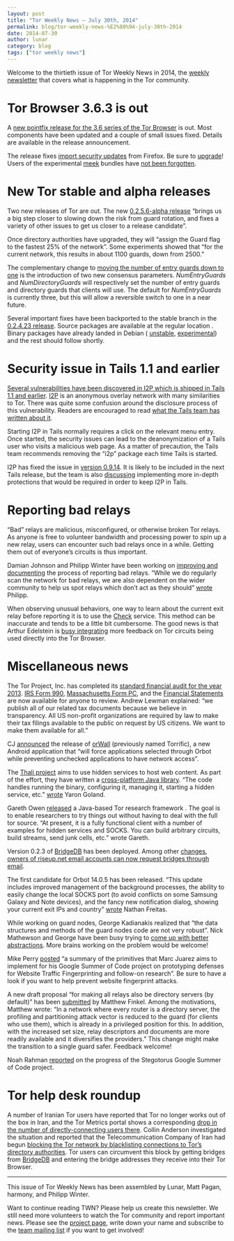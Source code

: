 ```yaml
---
layout: post
title: "Tor Weekly News — July 30th, 2014"
permalink: blog/tor-weekly-news-%E2%80%94-july-30th-2014
date: 2014-07-30
author: lunar
category: blog
tags: ["tor weekly news"]
---
```


Welcome to the thirtieth issue of Tor Weekly News in 2014, the [weekly newsletter](https://lists.torproject.org/cgi-bin/mailman/listinfo/tor-news) that covers what is happening in the Tor community.

# Tor Browser 3.6.3 is out

A [new pointfix release for the 3.6 series of the Tor Browser](https://blog.torproject.org/blog/tor-browser-363-released) is out. Most components have been updated and a couple of small issues fixed. Details are available in the release announcement.

The release fixes [import security updates](https://www.mozilla.org/security/known-vulnerabilities/firefoxESR.html#firefox24.7) from Firefox. Be sure to [upgrade](https://www.torproject.org/download/download-easy.html)! Users of the experimental [meek](https://trac.torproject.org/projects/tor/wiki/doc/meek) bundles have [not been forgotten](https://people.torproject.org/~dcf/pt-bundle/3.6.3-meek-1/).

# New Tor stable and alpha releases

Two new releases of Tor are out. The new [0.2.5.6-alpha release](https://lists.torproject.org/pipermail/tor-talk/2014-July/034180.html) “brings us a big step closer to slowing down the risk from guard rotation, and fixes a variety of other issues to get us closer to a release candidate”.

Once directory authorities have upgraded, they will “assign the Guard flag to the fastest 25% of the network”. Some experiments showed that “for the current network, this results in about 1100 guards, down from 2500.”

The complementary change to [moving the number of entry guards down to one](https://gitweb.torproject.org/torspec.git/blob_plain/HEAD:/proposals/236-single-guard-node.txt) is the introduction of two new consensus parameters. _NumEntryGuards_ and _NumDirectoryGuards_ will respectively set the number of entry guards and directory guards that clients will use. The default for _NumEntryGuards_ is currently three, but this will allow a reversible switch to one in a near future.

Several important fixes have been backported to the stable branch in the [0.2.4.23 release](https://lists.torproject.org/pipermail/tor-announce/2014-July/000093.html). Source packages are available at the regular location . Binary packages have already landed in Debian ( [unstable](https://tracker.debian.org/news/560607), [experimental](https://tracker.debian.org/news/560611)) and the rest should follow shortly.

# Security issue in Tails 1.1 and earlier

[Several vulnerabilities have been discovered in I2P which is shipped in Tails 1.1 and earlier](https://tails.boum.org/security/Security_hole_in_I2P_0.9.13/). [I2P](https://geti2p.net/) is an anonymous overlay network with many similarities to Tor. There was quite some confusion around the disclosure process of this vulnerability. Readers are encouraged to read [what the Tails team has written about it](https://tails.boum.org/news/On_0days_exploits_and_disclosure/).

Starting I2P in Tails normally requires a click on the relevant menu entry. Once started, the security issues can lead to the deanonymization of a Tails user who visits a malicious web page. As a matter of precaution, the Tails team recommends removing the “i2p” package each time Tails is started.

I2P has fixed the issue in [version 0.9.14](https://geti2p.net/en/blog/post/2014/07/26/0.9.14-Release). It is likely to be included in the next Tails release, but the team is also [discussing](https://mailman.boum.org/pipermail/tails-dev/2014-July/006459.html) implementing more in-depth protections that would be required in order to keep I2P in Tails.

# Reporting bad relays

“Bad” relays are malicious, misconfigured, or otherwise broken Tor relays. As anyone is free to volunteer bandwidth and processing power to spin up a new relay, users can encounter such bad relays once in a while. Getting them out of everyone’s circuits is thus important.

Damian Johnson and Philipp Winter have been working on [improving and documenting](https://trac.torproject.org/projects/tor/wiki/doc/ReportingBadRelays) the process of reporting bad relays. “While we do regularly scan the network for bad relays, we are also dependent on the wider community to help us spot relays which don’t act as they should” [wrote](https://blog.torproject.org/blog/how-report-bad-relays) Philipp.

When observing unusual behaviors, one way to learn about the current exit relay before reporting it is to use the [Check](https://check.torproject.org/) service. This method can be inaccurate and tends to be a little bit cumbersome. The good news is that Arthur Edelstein is [busy integrating](https://trac.torproject.org/projects/tor/ticket/8641#comment:12) more feedback on Tor circuits being used directly into the Tor Browser.

# Miscellaneous news

The Tor Project, Inc. has completed its [standard financial audit for the year 2013](https://blog.torproject.org/blog/transparency-openness-and-our-2013-financials). [IRS Form 990](https://www.torproject.org/about/findoc/2013-TorProject-Form990.pdf), [Massachusetts Form PC](https://www.torproject.org/about/findoc/2013-TorProject-FormPC.pdf), and the [Financial Statements](https://www.torproject.org/about/findoc/2013-TorProject-FinancialStatements.pdf) are now available for anyone to review. Andrew Lewman explained: “we publish all of our related tax documents because we believe in transparency. All US non-profit organizations are required by law to make their tax filings available to the public on request by US citizens. We want to make them available for all.”

CJ [announced](https://lists.torproject.org/pipermail/tor-talk/2014-July/034006.html) the release of [orWall](https://orwall.org/) (previously named Torrific), a new Android application that “will force applications selected through Orbot while preventing unchecked applications to have network access”.

The [Thali project](http://www.thaliproject.org/mediawiki/index.php?title=Main_Page) aims to use hidden services to host web content. As part of the effort, they have written a [cross-platform Java library](https://github.com/thaliproject/Tor_Onion_Proxy_Library). “The code handles running the binary, configuring it, managing it, starting a hidden service, etc.” [wrote](https://lists.torproject.org/pipermail/tor-talk/2014-July/034046.html) Yaron Goland.

Gareth Owen [released](https://lists.torproject.org/pipermail/tor-dev/2014-July/007232.html) a Java-based Tor research framework . The goal is to enable researchers to try things out without having to deal with the full tor source. “At present, it is a fully functional client with a number of examples for hidden services and SOCKS. You can build arbitrary circuits, build streams, send junk cells, etc.” wrote Gareth.

Version 0.2.3 of [BridgeDB](https://bridges.torproject.org/) has been deployed. Among other [changes](https://gitweb.torproject.org/bridgedb.git/blob/2a6d5463:/CHANGELOG), [owners of riseup.net email accounts can now request bridges through email](https://bugs.torproject.org/11139#comment:15).

The first candidate for Orbot 14.0.5 has been released. “This update includes improved management of the background processes, the ability to easily change the local SOCKS port (to avoid conflicts on some Samsung Galaxy and Note devices), and the fancy new notification dialog, showing your current exit IPs and country” [wrote](https://lists.mayfirst.org/pipermail/guardian-dev/2014-July/003667.html) Nathan Freitas.

While working on guard nodes, George Kadianakis realized that “the data structures and methods of the guard nodes code are not very robust”. Nick Mathewson and George have been busy trying to [come up with better abstractions](https://bugs.torproject.org/12595). More brains working on the problem would be welcome!

Mike Perry [posted](https://lists.torproject.org/pipermail/tor-dev/2014-July/007246.html) “a summary of the primitives that Marc Juarez aims to implement for his Google Summer of Code project on prototyping defenses for Website Traffic Fingerprinting and follow-on research”. Be sure to have a look if you want to help prevent website fingerprint attacks.

A new draft proposal “for making all relays also be directory servers (by default)” has been [submitted](https://lists.torproject.org/pipermail/tor-dev/2014-July/007247.html) by Matthew Finkel. Among the motivations, Matthew wrote: “In a network where every router is a
directory server, the profiling and partitioning attack vector is reduced to the guard (for clients who use them), which is already in a privileged position for this. In addition, with the increased set size, relay descriptors and documents are more readily available and it diversifies the providers.” This change might make the transition to a single guard safer. Feedback welcome!

Noah Rahman [reported](https://lists.torproject.org/pipermail/tor-dev/2014-July/007248.html) on the progress of the Stegotorus Google Summer of Code project.

# Tor help desk roundup

A number of Iranian Tor users have reported that Tor no longer works out of the box in Iran, and the Tor Metrics portal shows a corresponding [drop in the number of directly-connecting users there](https://metrics.torproject.org/users.html?graph=userstats-relay-country&start=2014-04-30&end=2014-07-28&country=ir&events=on#userstats-relay-country). Collin Anderson investigated the situation and reported that the Telecommunication Company of Iran had begun [blocking the Tor network by blacklisting connections to Tor’s directory authorities](https://bugs.torproject.org/12727). Tor users can circumvent this block by getting bridges from [BridgeDB](https://bridges.torproject.org/) and entering the bridge addresses they receive into their Tor Browser.

* * *

This issue of Tor Weekly News has been assembled by Lunar, Matt Pagan, harmony, and Philipp Winter.

Want to continue reading TWN? Please help us create this newsletter. We still need more volunteers to watch the Tor community and report important news. Please see the [project page](https://trac.torproject.org/projects/tor/wiki/TorWeeklyNews), write down your name and subscribe to the [team mailing list](https://lists.torproject.org/cgi-bin/mailman/listinfo/news-team) if you want to get involved!

